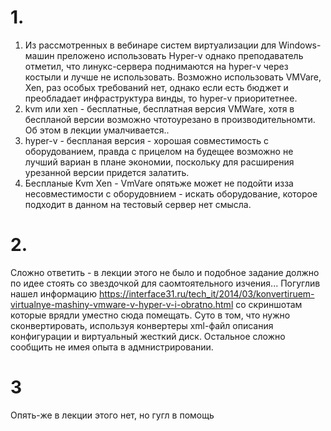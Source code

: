 # 1.
1. Из рассмотренных в вебинаре систем виртуализации для Windows-машин преложено использовать Hyper-v однако преподаватель отметил, что линукс-сервера поднимаются на hyper-v через костыли и лучше не использовать. Возможно использовать VMVare, Xen, раз особых требований нет, однако если есть бюджет и преобладает инфраструктура винды, то hyper-v приоритетнее.
2. kvm или xen - бесплатные, бесплатная версия VMWare, хотя в беспланой версии возможно чтотоурезано в производительномти. Об этом в лекции умалчивается..
3. hyper-v - беспланая версия - хорошая совместимость с оборудованием, правда с прицелом на будещее возможно не лучший вариан в плане экономии, поскольку для расширения урезанной версии придется залатить.
4. Беспланые Kvm Xen - VmVare опятьже может не подойти изза несовместимости с оборудовнием - искать оборудование, которое подходит в данном на тестовый сервер нет смысла.

# 2.
Сложно ответить - в лекции этого не было и подобное задание должно по идее стоять со звездочкой для саомтоятельного изчения... Погуглив нашел информацию https://interface31.ru/tech_it/2014/03/konvertiruem-virtualnye-mashiny-vmware-v-hyper-v-i-obratno.html со скриншотам которые врядли уместно сюда помещать. Суто в том, что нужно сконвертировать, используя конвертеры xml-файл описания конфигурации и виртуальный жесткий диск. Остальное сложно сообщить не имея опыта в адмнистрировании.

# 3
Опять-же в лекции этого нет, но гугл в помощь 
